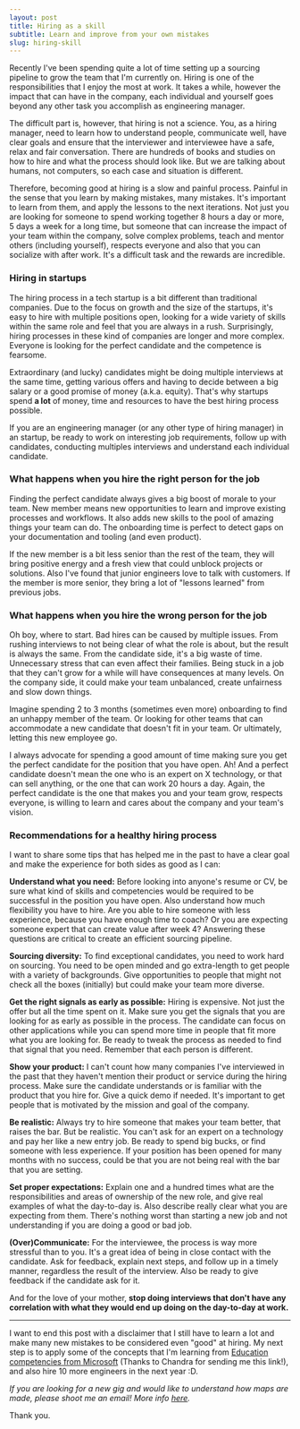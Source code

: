 ```yaml
---
layout: post
title: Hiring as a skill
subtitle: Learn and improve from your own mistakes
slug: hiring-skill
---
```


Recently I've been spending quite a lot of time setting up a sourcing pipeline to grow the team that I'm
currently on. Hiring is one of the responsibilities that I enjoy the most at work. It takes a while,
however the impact that can have in the company, each individual and yourself goes beyond any other
task you accomplish as engineering manager.

The difficult part is, however, that hiring is not a science. You, as a hiring manager, need to
learn how to understand people, communicate well, have clear goals and ensure that the interviewer and
interviewee have a safe, relax and fair conversation. There are hundreds of books and studies on how to
hire and what the process should look like. But we are talking about humans, not computers, so each
case and situation is different.

Therefore, becoming good at hiring is a slow and painful process. Painful in the sense that you
learn by making mistakes, many mistakes. It's important to learn from them, and apply the lessons to
the next iterations. Not just you are looking for someone to spend working together 8
hours a day or more, 5 days a week for a long time, but someone that can increase the impact of your
team within the company, solve complex problems, teach and mentor others (including yourself),
respects everyone and also that you can socialize with after work. It's a difficult task and the rewards
are incredible.


### Hiring in startups

The hiring process in a tech startup is a bit different than traditional companies. Due to the
focus on growth and the size of the startups, it's easy to hire with multiple positions open, looking for a wide
variety of skills within the same role and feel that you are always in a rush. Surprisingly, hiring
processes in these kind of companies are longer and more complex. Everyone is looking for the
perfect candidate and the competence is fearsome.

Extraordinary (and lucky) candidates might be doing multiple interviews at the same time, getting
various offers and having to decide between a big salary or a good promise of money (a.k.a. equity).
That's why startups spend **a lot** of money, time and resources to have the best hiring process
possible.

If you are an engineering manager (or any other type of hiring manager) in an startup, be ready to
work on interesting job requirements, follow up with candidates, conducting multiples interviews and
understand each individual candidate.


### What happens when you hire the right person for the job

Finding the perfect candidate always gives a big boost of morale to your team. New member means new
opportunities to learn and improve existing processes and workflows. It also adds new skills to the
pool of amazing things your team can do. The onboarding time is perfect to detect gaps on your
documentation and tooling (and even product).

If the new member is a bit less senior than the rest of the team, they will bring positive energy
and a fresh view that could unblock projects or solutions. Also I've found that junior engineers
love to talk with customers. If the member is more senior, they bring a lot of "lessons learned"
from previous jobs.


### What happens when you hire the wrong person for the job

Oh boy, where to start. Bad hires can be caused by multiple issues. From rushing interviews to not
being clear of what the role is about, but the result is always the same. From the candidate side,
it's a big waste of time. Unnecessary stress that can even affect their families. Being stuck in a
job that they can't grow for a while will have consequences at many levels. On the
company side, it could make your team unbalanced, create unfairness and slow down things.

Imagine spending 2 to 3 months (sometimes even more) onboarding to find an unhappy member of the
team. Or looking for other teams that can accommodate a new candidate that doesn't fit in your team.
Or ultimately, letting this new employee go.

I always advocate for spending a good amount of time making sure you get the perfect candidate for
the position that you have open. Ah! And a perfect candidate doesn't mean the one who is an expert
on X technology, or that can sell anything, or the one that can work 20 hours a day. Again, the perfect
candidate is the one that makes you and your team grow, respects everyone, is willing to learn and
cares about the company and your team's vision.


### Recommendations for a healthy hiring process

I want to share some tips that has helped me in the past to have a clear goal and make the
experience for both sides as good as I can:

**Understand what you need:** Before looking into anyone's resume or CV, be sure what kind of skills and
competencies would be required to be successful in the position you have open. Also understand how
much flexibility you have to hire. Are you able to hire someone with less experience, because you
have enough time to coach? Or you are expecting someone expert that can create value after week 4?
Answering these questions are critical to create an efficient sourcing pipeline.

**Sourcing diversity:** To find exceptional candidates, you need to work hard on sourcing. You need
to be open minded and go extra-length to get people with a variety of backgrounds. Give
opportunities to people that might not check all the boxes (initially) but could make your team more
diverse.

**Get the right signals as early as possible:** Hiring is expensive. Not just the offer but all the
time spent on it. Make sure you get the signals that you are looking for as early as possible in the
process. The candidate can focus on other applications while you can spend more time in people that
fit more what you are looking for. Be ready to tweak the process as needed to find that signal that
you need. Remember that each person is different.

**Show your product:** I can't count how many companies I've interviewed in the past that they
haven't mention their product or service during the hiring process. Make sure the candidate
understands or is familiar with the product that you hire for. Give a quick demo if needed. It's
important to get people that is motivated by the mission and goal of the company.

**Be realistic:** Always try to hire someone that makes your team better, that raises the bar. But
be realistic. You can't ask for an expert on a technology and pay her like a new entry job. Be ready
to spend big bucks, or find someone with less experience. If your position has been opened for many
months with no success, could be that you are not being real with the bar that you are setting.

**Set proper expectations:** Explain one and a hundred times what are the responsibilities and areas
of ownership of the new role, and give real examples of what the day-to-day is. Also describe really
clear what you are expecting from them. There's nothing worst than starting a new job and not
understanding if you are doing a good or bad job.

**(Over)Communicate:** For the interviewee, the process is way more stressful than to you. It's a
great idea of being in close contact with the candidate. Ask for feedback, explain next steps, and
follow up in a timely manner, regardless the result of the interview. Also be ready to give feedback
if the candidate ask for it.

And for the love of your mother, **stop doing interviews that don't have any correlation with what
they would end up doing on the day-to-day at work.**

---

I want to end this post with a disclaimer that I still have to learn a lot and make many new
mistakes to be considered even "good" at hiring. My next step is to apply some of the concepts that I'm
learning from [Education competencies from
Microsoft](https://www.microsoft.com/en-us/education/training-and-events/education-competencies)
(Thanks to Chandra for sending me this link!), and also hire 10 more engineers in the next year :D.

_If you are looking for a new gig and would like to understand how maps are made, please shoot me an
email! More info [here](https://www.mapbox.com/careers#open-roles)._

Thank you.
